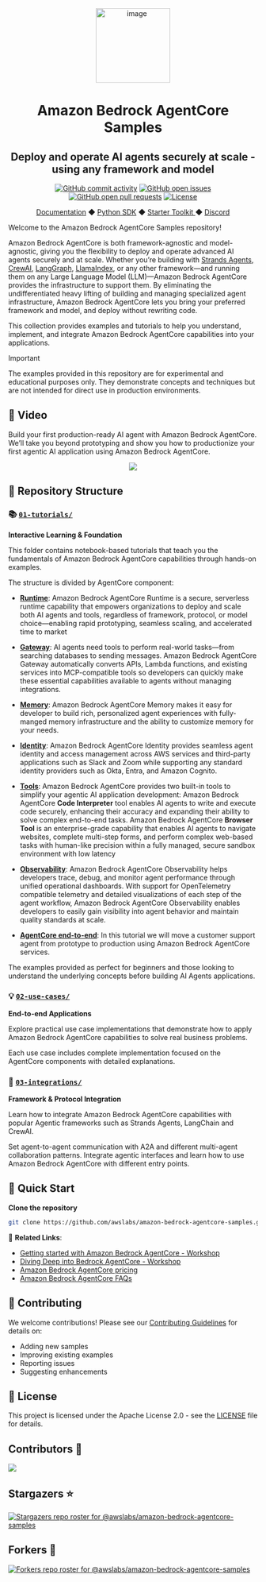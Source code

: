 <div align="center">
  <div>
    <a href="https://aws.amazon.com/bedrock/agentcore/">
      <img width="150" height="150" alt="image" src="https://github.com/user-attachments/assets/b8b9456d-c9e2-45e1-ac5b-760f21f1ac18" />
   </a>
  </div>

  <h1>
      Amazon Bedrock AgentCore Samples
  </h1>

  <h2>
    Deploy and operate AI agents securely at scale - using any framework and model
  </h2>

  <div align="center">
    <a href="https://github.com/awslabs/amazon-bedrock-agentcore-samples/graphs/commit-activity"><img alt="GitHub commit activity" src="https://img.shields.io/github/commit-activity/m/awslabs/amazon-bedrock-agentcore-samples"/></a>
    <a href="https://github.com/awslabs/amazon-bedrock-agentcore-samples/issues"><img alt="GitHub open issues" src="https://img.shields.io/github/issues/awslabs/amazon-bedrock-agentcore-samples"/></a>
    <a href="https://github.com/awslabs/amazon-bedrock-agentcore-samples/pulls"><img alt="GitHub open pull requests" src="https://img.shields.io/github/issues-pr/awslabs/amazon-bedrock-agentcore-samples"/></a>
    <a href="https://github.com/awslabs/amazon-bedrock-agentcore-samples/blob/main/LICENSE"><img alt="License" src="https://img.shields.io/github/license/awslabs/amazon-bedrock-agentcore-samples"/></a>
  </div>
  
  <p>
    <a href="https://docs.aws.amazon.com/bedrock-agentcore/">Documentation</a>
    ◆ <a href="https://github.com/aws/bedrock-agentcore-sdk-python">Python SDK</a>
    ◆ <a href="https://github.com/aws/bedrock-agentcore-starter-toolkit">Starter Toolkit </a>
    ◆ <a href="https://discord.gg/bedrockagentcore-preview">Discord</a>
  </p>
</div>

Welcome to the Amazon Bedrock AgentCore Samples repository! 

Amazon Bedrock AgentCore is both framework-agnostic and model-agnostic, giving you the flexibility to deploy and operate advanced AI agents securely and at scale. Whether you’re building with [Strands Agents](https://strandsagents.com/latest/), [CrewAI](https://www.crewai.com/), [LangGraph](https://www.langchain.com/langgraph), [LlamaIndex](https://www.llamaindex.ai/), or any other framework—and running them on any Large Language Model (LLM)—Amazon Bedrock AgentCore provides the infrastructure to support them. By eliminating the undifferentiated heavy lifting of building and managing specialized agent infrastructure, Amazon Bedrock AgentCore lets you bring your preferred framework and model, and deploy without rewriting code.

This collection provides examples and tutorials to help you understand, implement, and integrate Amazon Bedrock AgentCore capabilities into your applications.

> [!IMPORTANT]
> The examples provided in this repository are for experimental and educational purposes only. They demonstrate concepts and techniques but are not intended for direct use in production environments.

## 🎥 Video

Build your first production-ready AI agent with Amazon Bedrock AgentCore. We’ll take you beyond prototyping and show you how to productionize your first agentic AI application using Amazon Bedrock AgentCore. 

<p align="center">
  <a href="https://www.youtube.com/watch?v=wzIQDPFQx30"><img src="https://markdown-videos-api.jorgenkh.no/youtube/wzIQDPFQx30?width=640&height=360&filetype=jpeg" /></a>
</p>

## 📁 Repository Structure

### 📚 [`01-tutorials/`](./01-tutorials/)
**Interactive Learning & Foundation**

This folder contains notebook-based tutorials that teach you the fundamentals of Amazon Bedrock AgentCore capabilities through hands-on examples.

The structure is divided by AgentCore component:
* **[Runtime](./01-tutorials/01-AgentCore-runtime)**: Amazon Bedrock AgentCore Runtime is a secure, serverless runtime capability that empowers organizations to deploy and scale both AI agents and tools, regardless of framework, protocol, or model choice—enabling rapid prototyping, seamless scaling, and accelerated time to market
* **[Gateway](./01-tutorials/02-AgentCore-gateway)**: AI agents need tools to perform real-world tasks—from searching databases to sending messages. Amazon Bedrock AgentCore Gateway automatically converts APIs, Lambda functions, and existing services into MCP-compatible tools so developers can quickly make these essential capabilities available to agents without managing integrations. 
* **[Memory](./01-tutorials/03-AgentCore-identity)**: Amazon Bedrock AgentCore Memory makes it easy for developer to build rich, personalized agent experiences with fully-manged memory infrastructure and the ability to customize memory for your needs.
* **[Identity](./01-tutorials/04-AgentCore-memory)**: Amazon Bedrock AgentCore Identity provides seamless agent identity and access management across AWS services and third-party applications such as Slack and Zoom while supporting any standard identity providers such as Okta, Entra, and Amazon Cognito.
* **[Tools](./01-tutorials/05-AgentCore-tools)**: Amazon Bedrock AgentCore provides two built-in tools to simplify your agentic AI application development: Amazon Bedrock AgentCore **Code Interpreter** tool enables AI agents to write and execute code securely, enhancing their accuracy and expanding their ability to solve complex end-to-end tasks. Amazon Bedrock AgentCore **Browser Tool** is an enterprise-grade capability that enables AI agents to navigate websites, complete multi-step forms, and perform complex web-based tasks with human-like precision within a fully managed, secure sandbox environment with low latency
* **[Observability](./01-tutorials/06-AgentCore-observability)**: Amazon Bedrock AgentCore Observability helps developers trace, debug, and monitor agent performance through unified operational dashboards. With support for OpenTelemetry compatible telemetry and detailed visualizations of each step of the agent workflow, Amazon Bedrock AgentCore Observability enables developers to easily gain visibility into agent behavior and maintain quality standards at scale.

* **[AgentCore end-to-end](./01-tutorials/07-AgentCore-E2E)**: In this tutorial we will move a customer support agent from prototype to production using Amazon Bedrock AgentCore services.


The examples provided as perfect for beginners and those looking to understand the underlying concepts before building AI Agents applications.

### 💡 [`02-use-cases/`](./02-use-cases/)
**End-to-end Applications**

Explore practical use case implementations that demonstrate how to apply Amazon Bedrock AgentCore capabilities to solve real business problems.

Each use case includes complete implementation focused on the AgentCore components with detailed explanations.

### 🔌 [`03-integrations/`](./03-integrations/)
**Framework & Protocol Integration**

Learn how to integrate Amazon Bedrock AgentCore capabilities with popular Agentic frameworks such as Strands Agents, LangChain and CrewAI.

Set agent-to-agent communication with A2A and different multi-agent collaboration patterns. Integrate agentic interfaces and learn how to use 
Amazon Bedrock AgentCore with different entry points.

## 🚀 Quick Start

**Clone the repository**

   ```bash
   git clone https://github.com/awslabs/amazon-bedrock-agentcore-samples.git
   ```


🔗 **Related Links**:

- [Getting started with Amazon Bedrock AgentCore - Workshop](https://catalog.us-east-1.prod.workshops.aws/workshops/850fcd5c-fd1f-48d7-932c-ad9babede979/en-US)
- [Diving Deep into Bedrock AgentCore - Workshop](https://catalog.workshops.aws/agentcore-deep-dive/en-US)
- [Amazon Bedrock AgentCore pricing](https://aws.amazon.com/bedrock/agentcore/pricing/)
- [Amazon Bedrock AgentCore FAQs](https://aws.amazon.com/bedrock/agentcore/faqs/)

## 🤝 Contributing

We welcome contributions! Please see our [Contributing Guidelines](CONTRIBUTING.md) for details on:

- Adding new samples
- Improving existing examples
- Reporting issues
- Suggesting enhancements


## 📄 License

This project is licensed under the Apache License 2.0 - see the [LICENSE](LICENSE) file for details.


## Contributors :muscle:

<a href="https://github.com/awslabs/amazon-bedrock-agentcore-samples/graphs/contributors">
  <img src="https://contrib.rocks/image?repo=awslabs/amazon-bedrock-agentcore-samples" />
</a>

## Stargazers :star:

[![Stargazers repo roster for @awslabs/amazon-bedrock-agentcore-samples](https://reporoster.com/stars/awslabs/amazon-bedrock-agentcore-samples)](https://github.com/awslabs/amazon-bedrock-agentcore-samples/stargazers)

## Forkers :raised_hands:

[![Forkers repo roster for @awslabs/amazon-bedrock-agentcore-samples](https://reporoster.com/forks/awslabs/amazon-bedrock-agentcore-samples)](https://github.com/awslabs/amazon-bedrock-agentcore-samples/network/members)
